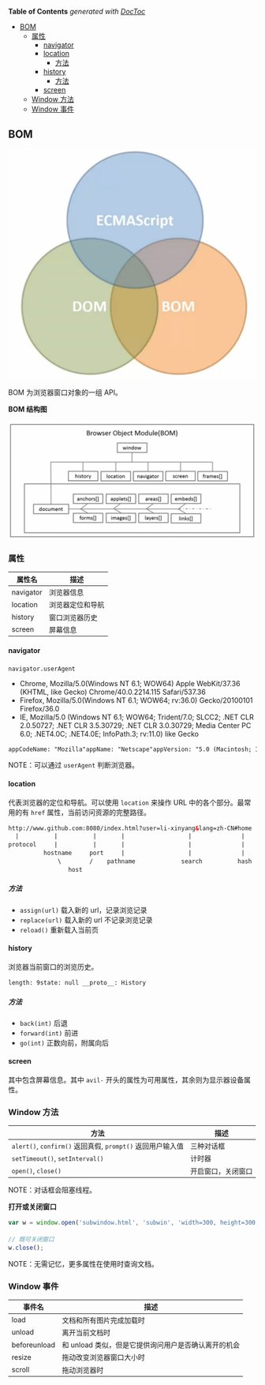 <!-- START doctoc generated TOC please keep comment here to allow auto update -->
<!-- DON'T EDIT THIS SECTION, INSTEAD RE-RUN doctoc TO UPDATE -->
**Table of Contents**  *generated with [DocToc](https://github.com/thlorenz/doctoc)*

- [BOM](#bom)
  - [属性](#%E5%B1%9E%E6%80%A7)
    - [navigator](#navigator)
    - [location](#location)
      - [方法](#%E6%96%B9%E6%B3%95)
    - [history](#history)
      - [方法](#%E6%96%B9%E6%B3%95-1)
    - [screen](#screen)
  - [Window 方法](#window-%E6%96%B9%E6%B3%95)
  - [Window 事件](#window-%E4%BA%8B%E4%BB%B6)

<!-- END doctoc generated TOC please keep comment here to allow auto update -->

## BOM

![](../img/B/bom-intro.jpg)

BOM 为浏览器窗口对象的一组 API。

**BOM 结构图**

![](../img/B/bom-structure.jpg)

### 属性

|属性名|描述|
|------|----|
|navigator|浏览器信息|
|location|浏览器定位和导航|
|history|窗口浏览器历史|
|screen|屏幕信息|

#### navigator

`navigator.userAgent`

- Chrome, Mozilla/5.0(Windows NT 6.1; WOW64) Apple WebKit/37.36 (KHTML, like Gecko) Chrome/40.0.2214.115 Safari/537.36
- Firefox, Mozilla/5.0(Windows NT 6.1; WOW64; rv:36.0) Gecko/20100101 Firefox/36.0
- IE, Mozilla/5.0 (Windows NT 6.1; WOW64; Trident/7.0; SLCC2; .NET CLR 2.0.50727; .NET CLR 3.5.30729; .NET CLR 3.0.30729; Media Center PC 6.0; .NET4.0C; .NET4.0E; InfoPath.3; rv:11.0) like Gecko

```html
appCodeName: "Mozilla"appName: "Netscape"appVersion: "5.0 (Macintosh; Intel Mac OS X 10_10_3) AppleWebKit/537.36 (KHTML, like Gecko) Chrome/43.0.2357.124 Safari/537.36"cookieEnabled: truedoNotTrack: "1"geolocation: GeolocationhardwareConcurrency: 8language: "en-US"languages: Array[4]maxTouchPoints: 0mimeTypes: MimeTypeArrayonLine: truepermissions: Permissionsplatform: "MacIntel"plugins: PluginArrayproduct: "Gecko"productSub: "20030107"serviceWorker: ServiceWorkerContaineruserAgent: "Mozilla/5.0 (Macintosh; Intel Mac OS X 10_10_3) AppleWebKit/537.36 (KHTML, like Gecko) Chrome/43.0.2357.124 Safari/537.36"vendor: "Google Inc."vendorSub: ""webkitPersistentStorage: DeprecatedStorageQuotawebkitTemporaryStorage: DeprecatedStorageQuota__proto__: Navigator
```

NOTE：可以通过 `userAgent` 判断浏览器。

#### location

代表浏览器的定位和导航。可以使用 `location` 来操作 URL 中的各个部分。最常用的有 `href` 属性，当前访问资源的完整路径。

```html
http://www.github.com:8080/index.html?user=li-xinyang&lang=zh-CN#home
  |          |          |       |                  |              |
protocol     |          |       |                  |              |
          hostname     port     |                  |              |
              \        /    pathname             search          hash
                 host
```

##### 方法

- `assign(url)` 载入新的 url，记录浏览记录
- `replace(url)` 载入新的 url 不记录浏览记录
- `reload()` 重新载入当前页

#### history

浏览器当前窗口的浏览历史。

```html
length: 9state: null __proto__: History
```

##### 方法

- `back(int)` 后退
- `forward(int)` 前进
- `go(int)` 正数向前，附属向后

#### screen

其中包含屏幕信息。其中 `avil-` 开头的属性为可用属性，其余则为显示器设备属性。

### Window 方法

|方法|描述|
|----|----|
|`alert()`, `confirm()` 返回真假, `prompt()` 返回用户输入值| 三种对话框|
|`setTimeout()`, `setInterval()`| 计时器|
|`open()`, `close()`| 开启窗口，关闭窗口|

NOTE：对话框会阻塞线程。

**打开或关闭窗口**

```javascript
var w = window.open('subwindow.html', 'subwin', 'width=300, height=300, status=yes, resizable=yes');

// 既可关闭窗口
w.close();
```

NOTE：无需记忆，更多属性在使用时查询文档。

### Window 事件

|事件名|描述|
|------|----|
|load|文档和所有图片完成加载时|
|unload|离开当前文档时|
|beforeunload|和 unload 类似，但是它提供询问用户是否确认离开的机会|
|resize|拖动改变浏览器窗口大小时|
|scroll|拖动浏览器时|
